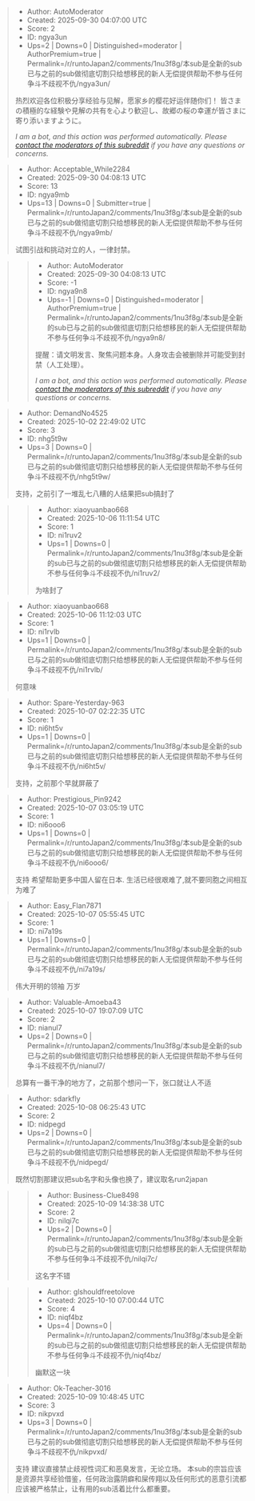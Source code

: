 > - Author: AutoModerator
> - Created: 2025-09-30 04:07:00 UTC
> - Score: 2
> - ID: ngya3un
> - Ups=2 | Downs=0 | Distinguished=moderator | AuthorPremium=true | Permalink=/r/runtoJapan2/comments/1nu3f8g/本sub是全新的sub已与之前的sub做彻底切割只给想移民的新人无偿提供帮助不参与任何争斗不歧视不仇/ngya3un/
>
> 热烈欢迎各位积极分享经验与见解，愿家乡的樱花好运伴随你们！
> 皆さまの積極的な経験や見解の共有を心より歓迎し、故郷の桜の幸運が皆さまに寄り添いますように。
> 
> *I am a bot, and this action was performed automatically. Please [contact the moderators of this subreddit](/message/compose/?to=/r/runtoJapan2) if you have any questions or concerns.*

> - Author: Acceptable_While2284
> - Created: 2025-09-30 04:08:13 UTC
> - Score: 13
> - ID: ngya9mb
> - Ups=13 | Downs=0 | Submitter=true | Permalink=/r/runtoJapan2/comments/1nu3f8g/本sub是全新的sub已与之前的sub做彻底切割只给想移民的新人无偿提供帮助不参与任何争斗不歧视不仇/ngya9mb/
>
> 试图引战和挑动对立的人，一律封禁。

>> - Author: AutoModerator
>> - Created: 2025-09-30 04:08:13 UTC
>> - Score: -1
>> - ID: ngya9n8
>> - Ups=-1 | Downs=0 | Distinguished=moderator | AuthorPremium=true | Permalink=/r/runtoJapan2/comments/1nu3f8g/本sub是全新的sub已与之前的sub做彻底切割只给想移民的新人无偿提供帮助不参与任何争斗不歧视不仇/ngya9n8/
>>
>> 提醒：请文明发言、聚焦问题本身。人身攻击会被删除并可能受到封禁（人工处理）。
>> 
>> *I am a bot, and this action was performed automatically. Please [contact the moderators of this subreddit](/message/compose/?to=/r/runtoJapan2) if you have any questions or concerns.*

> - Author: DemandNo4525
> - Created: 2025-10-02 22:49:02 UTC
> - Score: 3
> - ID: nhg5t9w
> - Ups=3 | Downs=0 | Permalink=/r/runtoJapan2/comments/1nu3f8g/本sub是全新的sub已与之前的sub做彻底切割只给想移民的新人无偿提供帮助不参与任何争斗不歧视不仇/nhg5t9w/
>
> 支持，之前引了一堆乱七八糟的人结果把sub搞封了

>> - Author: xiaoyuanbao668
>> - Created: 2025-10-06 11:11:54 UTC
>> - Score: 1
>> - ID: ni1ruv2
>> - Ups=1 | Downs=0 | Permalink=/r/runtoJapan2/comments/1nu3f8g/本sub是全新的sub已与之前的sub做彻底切割只给想移民的新人无偿提供帮助不参与任何争斗不歧视不仇/ni1ruv2/
>>
>> 为啥封了

> - Author: xiaoyuanbao668
> - Created: 2025-10-06 11:12:03 UTC
> - Score: 1
> - ID: ni1rvlb
> - Ups=1 | Downs=0 | Permalink=/r/runtoJapan2/comments/1nu3f8g/本sub是全新的sub已与之前的sub做彻底切割只给想移民的新人无偿提供帮助不参与任何争斗不歧视不仇/ni1rvlb/
>
> 何意味

> - Author: Spare-Yesterday-963
> - Created: 2025-10-07 02:22:35 UTC
> - Score: 1
> - ID: ni6ht5v
> - Ups=1 | Downs=0 | Permalink=/r/runtoJapan2/comments/1nu3f8g/本sub是全新的sub已与之前的sub做彻底切割只给想移民的新人无偿提供帮助不参与任何争斗不歧视不仇/ni6ht5v/
>
> 支持，之前那个早就屏蔽了

> - Author: Prestigious_Pin9242
> - Created: 2025-10-07 03:05:19 UTC
> - Score: 1
> - ID: ni6ooo6
> - Ups=1 | Downs=0 | Permalink=/r/runtoJapan2/comments/1nu3f8g/本sub是全新的sub已与之前的sub做彻底切割只给想移民的新人无偿提供帮助不参与任何争斗不歧视不仇/ni6ooo6/
>
> 支持 希望帮助更多中国人留在日本. 生活已经很艰难了,就不要同胞之间相互为难了

> - Author: Easy_Flan7871
> - Created: 2025-10-07 05:55:45 UTC
> - Score: 1
> - ID: ni7a19s
> - Ups=1 | Downs=0 | Permalink=/r/runtoJapan2/comments/1nu3f8g/本sub是全新的sub已与之前的sub做彻底切割只给想移民的新人无偿提供帮助不参与任何争斗不歧视不仇/ni7a19s/
>
> 伟大开明的领袖 万岁

> - Author: Valuable-Amoeba43
> - Created: 2025-10-07 19:07:09 UTC
> - Score: 2
> - ID: nianul7
> - Ups=2 | Downs=0 | Permalink=/r/runtoJapan2/comments/1nu3f8g/本sub是全新的sub已与之前的sub做彻底切割只给想移民的新人无偿提供帮助不参与任何争斗不歧视不仇/nianul7/
>
> 总算有一番干净的地方了，之前那个想问一下，张口就让人不适

> - Author: sdarkfly
> - Created: 2025-10-08 06:25:43 UTC
> - Score: 2
> - ID: nidpegd
> - Ups=2 | Downs=0 | Permalink=/r/runtoJapan2/comments/1nu3f8g/本sub是全新的sub已与之前的sub做彻底切割只给想移民的新人无偿提供帮助不参与任何争斗不歧视不仇/nidpegd/
>
> 既然切割那建议把sub名字和头像也换了，建议取名run2japan

>> - Author: Business-Clue8498
>> - Created: 2025-10-09 14:38:38 UTC
>> - Score: 2
>> - ID: nilqi7c
>> - Ups=2 | Downs=0 | Permalink=/r/runtoJapan2/comments/1nu3f8g/本sub是全新的sub已与之前的sub做彻底切割只给想移民的新人无偿提供帮助不参与任何争斗不歧视不仇/nilqi7c/
>>
>> 这名字不错

>> - Author: glshouldfreetolove
>> - Created: 2025-10-10 07:00:44 UTC
>> - Score: 4
>> - ID: niqf4bz
>> - Ups=4 | Downs=0 | Permalink=/r/runtoJapan2/comments/1nu3f8g/本sub是全新的sub已与之前的sub做彻底切割只给想移民的新人无偿提供帮助不参与任何争斗不歧视不仇/niqf4bz/
>>
>> 幽默这一块

> - Author: Ok-Teacher-3016
> - Created: 2025-10-09 10:48:45 UTC
> - Score: 3
> - ID: nikpvxd
> - Ups=3 | Downs=0 | Permalink=/r/runtoJapan2/comments/1nu3f8g/本sub是全新的sub已与之前的sub做彻底切割只给想移民的新人无偿提供帮助不参与任何争斗不歧视不仇/nikpvxd/
>
> 支持 建议直接禁止歧视性词汇和恶臭发言，无论立场。
> 本sub的宗旨应该是资源共享经验借鉴，任何政治露阴癖和屎传翔以及任何形式的恶意引流都应该被严格禁止，让有用的sub活着比什么都重要。
